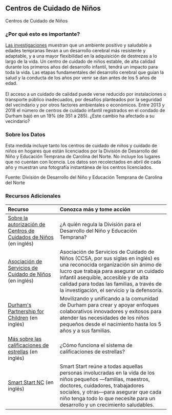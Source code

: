 ## Centros de Cuidado de Niños
Centros de Cuidado de Niños

### ¿Por qué esto es importante?
[Las investigaciones](http://developingchild.harvard.edu/resources/reports_and_working_papers/foundations-of-lifelong-health/) muestran que un ambiente positivo y saludable a edades tempranas llevan a un desarrollo cerebral más resistente y adaptable, y a una mayor flexibilidad en la adquisición de destrezas a lo largo de la vida. Un centro de cuidado de niños estable, de alta calidad durante los primeros años del desarrollo infantil, tendrá un impacto para toda la vida. Las etapas fundamentales del desarrollo cerebral que guían la salud y la conducta de los años por venir se dan antes de los 5 años de edad. <br> <br> El acceso a un cuidado de calidad puede verse reducido por instalaciones o transporte público inadecuados, por desafíos planteados por la seguridad del vecindario y por otros factores ambientales o económicos. Entre 2013 y 2018 el número de centros de cuidado infantil registrados en el condado de Durham bajó en un 19% (de 351 a 285). ¿Este cambio ha afectado a su vecindario?

### Sobre los Datos
Esta medida incluye tanto los centros de cuidado de niños y cuidado de niños en hogares que están licenciados por la División de Desarrollo del Niño y Educación Temprana de Carolina del Norte. No incluye los lugares que no cuentan con licencia. Los datos son recolectados en abril de cada año y muestran una fotografía instantánea de los centros licenciados.

Fuente: División de Desarrollo del Niño y Educación Temprana de Carolina del Norte 

### Recursos Adicionales

|Recurso | Conozca más y tome acción |
|:--- | :--- |
|[Sobre la autorización de Centros de Cuidados de Niños](http://ncchildcare.nc.gov/providers/pv_sn2_rcc.asp) (en inglés) | ¿A quién regula la División para el Desarrollo del Niño y Educación Temprana?
|[Asociación de Servicios de Cuidado de Niños](http://www.childcareservices.org/) (en inglés) | Asociación de Servicios de Cuidado de Niños (CCSA, por sus siglas en inglés) es una reconocida organización sin ánimo de lucro que trabaja para asegurar un cuidado infantil asequible, accesible y de alta calidad para todas las familias, a través de la investigación, el servicio y la defensoría.
|[Durham's Partnership for Children](http://www.dpfc.net/) (en inglés) | Movilizando y unificando a la comunidad de Durham para crear y apoyar enfoques colaborativos innovadores y exitosos para atender las necesidades de los niños pequeños desde el nacimiento hasta los 5 años y a sus familias.
|[Más sobre las calificaciones de estrellas](http://ncchildcare.nc.gov/providers/pv_sn2_hpae.asp) (en inglés) | ¿Cómo funciona el sistema de calificaciones de estrellas?
|[Smart Start NC](http://www.smartstart.org/) (en inglés) | Smart Start reúne a todas aquellas personas involucradas en la vida de los niños pequeños —familias, maestros, doctores, cuidadores, trabajadores sociales, y otras—para asegurar que cada niño tenga todo lo que necesite para un desarrollo y un crecimiento saludables.
